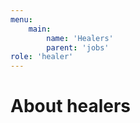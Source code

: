 ```yaml
---
menu:
    main:
        name: 'Healers'   
        parent: 'jobs'
role: 'healer'
---
```


# About healers
